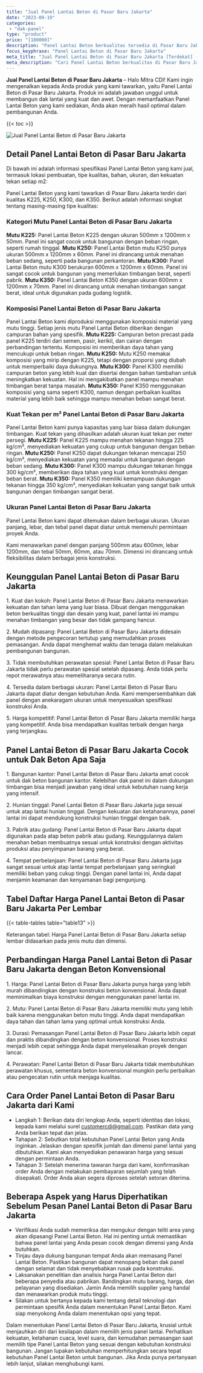 ```yaml
---
title: "Jual Panel Lantai Beton di Pasar Baru Jakarta"
date: "2023-09-19"
categories:
 - "dak-panel"
type: "product"
price: "[180000]"
description: "Panel Lantai Beton berkualitas tersedia di Pasar Baru Jakarta. Solusi ideal untuk proyek konstruksi dengan standar terbaik, Panel Lantai Beton memberikan ketahanan optimal untuk lantai dak. Hubungi kami sekarang."
focus_keyphrase: "Panel Lantai Beton di Pasar Baru Jakarta"
meta_title: "Jual Panel Lantai Beton di Pasar Baru Jakarta [Terdekat] - CDI"
meta_description: "Cari Panel Lantai Beton berkualitas di Pasar Baru Jakarta?. Tersedia Panel Lantai Beton premium untuk proyek konstruksi. Promo menarik hanya di sini."
---
```


**Jual Panel Lantai Beton di Pasar Baru Jakarta** – Halo Mitra CDI! Kami ingin mengenalkan kepada Anda produk yang kami tawarkan, yaitu Panel Lantai Beton di Pasar Baru Jakarta. Produk ini adalah jawaban unggul untuk membangun dak lantai yang kuat dan awet. Dengan memanfaatkan Panel Lantai Beton yang kami sediakan, Anda akan meraih hasil optimal dalam pembangunan Anda.

{{< toc >}}

![Jual Panel Lantai Beton di Pasar Baru Jakarta](/images/dak-panel/dak-panel-22.jpg)

## Detail Panel Lantai Beton di Pasar Baru Jakarta

Di bawah ini adalah informasi spesifikasi Panel Lantai Beton yang kami jual, termasuk lokasi pembuatan, tipe kualitas, bahan, ukuran, dan kekuatan tekan setiap m2:

Panel Lantai Beton yang kami tawarkan di Pasar Baru Jakarta terdiri dari kualitas K225, K250, K300, dan K350. Berikut adalah informasi singkat tentang masing-masing tipe kualitas:

### Kategori Mutu Panel Lantai Beton di Pasar Baru Jakarta

**Mutu K225:** Panel Lantai Beton K225 dengan ukuran 500mm x 1200mm x 50mm. Panel ini sangat cocok untuk bangunan dengan beban ringan, seperti rumah tinggal.
**Mutu K250:** Panel Lantai Beton mutu K250 punya ukuran 500mm x 1200mm x 60mm. Panel ini dirancang untuk menahan beban sedang, seperti pada bangunan perkantoran.
**Mutu K300:** Panel Lantai Beton mutu K300 berukuran 600mm x 1200mm x 60mm. Panel ini sangat cocok untuk bangunan yang memerlukan timbangan berat, seperti pabrik.
**Mutu K350:** Panel Lantai Beton K350 dengan ukuran 600mm x 1200mm x 70mm. Panel ini dirancang untuk menahan timbangan sangat berat, ideal untuk digunakan pada gudang logistik.

### Komposisi Panel Lantai Beton di Pasar Baru Jakarta

Panel Lantai Beton kami diproduksi menggunakan komposisi material yang mutu tinggi. Setiap jenis mutu Panel Lantai Beton diberikan dengan campuran bahan yang spesifik.
**Mutu K225:** Campuran beton precast pada panel K225 terdiri dari semen, pasir, kerikil, dan cairan dengan perbandingan tertentu. Komposisi ini memberikan daya tahan yang mencukupi untuk beban ringan.
**Mutu K250:** Mutu K250 memakai komposisi yang mirip dengan K225, tetapi dengan proporsi yang diubah untuk memperbaiki daya dukungnya.
**Mutu K300:** Panel K300 memiliki campuran beton yang lebih kuat dan disertai dengan bahan tambahan untuk meningkatkan kekuatan. Hal ini mengakibatkan panel mampu menahan timbangan berat tanpa masalah.
**Mutu K350:** Panel K350 menggunakan komposisi yang sama seperti K300, namun dengan perbaikan kualitas material yang lebih baik sehingga mampu menahan beban sangat berat.

### Kuat Tekan per m² Panel Lantai Beton di Pasar Baru Jakarta

Panel Lantai Beton kami punya kapasitas yang luar biasa dalam dukungan timbangan. Kuat tekan yang dihasilkan adalah ukuran kuat tekan per meter persegi.
**Mutu K225:** Panel K225 mampu menahan tekanan hingga 225 kg/cm², menyediakan kekuatan yang cukup untuk bangunan dengan beban ringan.
**Mutu K250:** Panel K250 dapat dukungan tekanan mencapai 250 kg/cm², menyediakan kekuatan yang memadai untuk bangunan dengan beban sedang.
**Mutu K300:** Panel K300 mampu dukungan tekanan hingga 300 kg/cm², memberikan daya tahan yang kuat untuk konstruksi dengan beban berat.
**Mutu K350:** Panel K350 memiliki kemampuan dukungan tekanan hingga 350 kg/cm², menyediakan kekuatan yang sangat baik untuk bangunan dengan timbangan sangat berat.

### Ukuran Panel Lantai Beton di Pasar Baru Jakarta

Panel Lantai Beton kami dapat ditemukan dalam berbagai ukuran. Ukuran panjang, lebar, dan tebal panel dapat diatur untuk memenuhi permintaan proyek Anda.

Kami menawarkan panel dengan panjang 500mm atau 600mm, lebar 1200mm, dan tebal 50mm, 60mm, atau 70mm. Dimensi ini dirancang untuk fleksibilitas dalam berbagai jenis konstruksi.

## Keunggulan Panel Lantai Beton di Pasar Baru Jakarta

1\.  Kuat dan kokoh: Panel Lantai Beton di Pasar Baru Jakarta menawarkan kekuatan dan tahan lama yang luar biasa. Dibuat dengan menggunakan beton berkualitas tinggi dan desain yang kuat, panel lantai ini mampu menahan timbangan yang besar dan tidak gampang hancur.

2\.  Mudah dipasang: Panel Lantai Beton di Pasar Baru Jakarta didesain dengan metode pengecoran tertutup yang memudahkan proses pemasangan. Anda dapat menghemat waktu dan tenaga dalam melakukan pembangunan bangunan.

3\.  Tidak membutuhkan perawatan spesial: Panel Lantai Beton di Pasar Baru Jakarta tidak perlu perawatan spesial setelah dipasang. Anda tidak perlu repot merawatnya atau memeliharanya secara rutin.

4\.  Tersedia dalam berbagai ukuran: Panel Lantai Beton di Pasar Baru Jakarta dapat diatur dengan kebutuhan Anda. Kami mempersembahkan dak panel dengan anekaragam ukuran untuk menyesuaikan spesifikasi konstruksi Anda.

5\.  Harga kompetitif: Panel Lantai Beton di Pasar Baru Jakarta memiliki harga yang kompetitif. Anda bisa mendapatkan kualitas terbaik dengan harga yang terjangkau.

## Panel Lantai Beton di Pasar Baru Jakarta Cocok untuk Dak Beton Apa Saja

1\.  Bangunan kantor: Panel Lantai Beton di Pasar Baru Jakarta amat cocok untuk dak beton bangunan kantor. Kelebihan dak panel ini dalam dukungan timbangan bisa menjadi jawaban yang ideal untuk kebutuhan ruang kerja yang intensif.

2\.  Hunian tinggal: Panel Lantai Beton di Pasar Baru Jakarta juga sesuai untuk atap lantai hunian tinggal. Dengan kekuatan dan ketahanannya, panel lantai ini dapat mendukung konstruksi hunian tinggal dengan baik.

3\.  Pabrik atau gudang: Panel Lantai Beton di Pasar Baru Jakarta dapat digunakan pada atap beton pabrik atau gudang. Keunggulannya dalam menahan beban membuatnya sesuai untuk konstruksi dengan aktivitas produksi atau penyimpanan barang yang berat.

4\.  Tempat perbelanjaan: Panel Lantai Beton di Pasar Baru Jakarta juga sangat sesuai untuk atap lantai tempat perbelanjaan yang seringkali memiliki beban yang cukup tinggi. Dengan panel lantai ini, Anda dapat menjamin keamanan dan kenyamanan bagi pengunjung.

## Tabel Daftar Harga Panel Lantai Beton di Pasar Baru Jakarta Per Lembar

{{< table-tables table="table13" >}}

Keterangan tabel: Harga Panel Lantai Beton di Pasar Baru Jakarta setiap lembar didasarkan pada jenis mutu dan dimensi.

## Perbandingan Harga Panel Lantai Beton di Pasar Baru Jakarta dengan Beton Konvensional

1\.  Harga: Panel Lantai Beton di Pasar Baru Jakarta punya harga yang lebih murah dibandingkan dengan konstruksi beton konvensional. Anda dapat meminimalkan biaya konstruksi dengan menggunakan panel lantai ini.

2\.  Mutu: Panel Lantai Beton di Pasar Baru Jakarta memiliki mutu yang lebih baik karena menggunakan beton mutu tinggi. Anda dapat mendapatkan daya tahan dan tahan lama yang optimal untuk konstruksi Anda.

3\.  Durasi: Pemasangan Panel Lantai Beton di Pasar Baru Jakarta lebih cepat dan praktis dibandingkan dengan beton konvensional. Proses konstruksi menjadi lebih cepat sehingga Anda dapat menyelesaikan proyek dengan lancar.

4\.  Perawatan: Panel Lantai Beton di Pasar Baru Jakarta tidak membutuhkan perawatan khusus, sementara beton konvensional mungkin perlu perbaikan atau pengecatan rutin untuk menjaga kualitas.

## Cara Order Panel Lantai Beton di Pasar Baru Jakarta dari Kami

*   Langkah 1: Berikan data diri lengkap Anda, seperti identitas dan lokasi, kepada kami melalui surel customercdi@gmail.com. Pastikan data yang Anda berikan tepat dan jelas.
*   Tahapan 2: Sebutkan total kebutuhan Panel Lantai Beton yang Anda inginkan. Jelaskan dengan spesifik jumlah dan dimensi panel lantai yang dibutuhkan. Kami akan menyediakan penawaran harga yang sesuai dengan permintaan Anda.
*   Tahapan 3: Setelah menerima tawaran harga dari kami, konfirmasikan order Anda dengan melakukan pembayaran sejumlah yang telah disepakati. Order Anda akan segera diproses setelah setoran diterima.

## Beberapa Aspek yang Harus Diperhatikan Sebelum Pesan Panel Lantai Beton di Pasar Baru Jakarta

*   Verifikasi Anda sudah memeriksa dan mengukur dengan teliti area yang akan dipasangi Panel Lantai Beton. Hal ini penting untuk memastikan bahwa panel lantai yang Anda pesan cocok dengan dimensi yang Anda butuhkan.
*   Tinjau daya dukung bangunan tempat Anda akan memasang Panel Lantai Beton. Pastikan bangunan dapat menopang beban dak panel dengan selamat dan tidak menyebabkan rusak pada konstruksi.
*   Laksanakan penelitian dan analisis harga Panel Lantai Beton dari beberapa penyedia atau pabrikan. Bandingkan mutu barang, harga, dan pelayanan yang disediakan. Jamin Anda memilih supplier yang handal dan menawarkan produk mutu tinggi.
*   Silakan untuk bertanya kepada kami tentang detail teknologi dan permintaan spesifik Anda dalam menentukan Panel Lantai Beton. Kami siap menyokong Anda dalam menentukan opsi yang tepat.

Dalam menentukan Panel Lantai Beton di Pasar Baru Jakarta, krusial untuk menjauhkan diri dari kesilapan dalam memilih jenis panel lantai. Perhatikan kekuatan, ketahanan cuaca, level suara, dan kemudahan pemasangan saat memilih tipe Panel Lantai Beton yang sesuai dengan kebutuhan konstruksi bangunan. Jangan lupakan kebutuhan memperhitungkan secara tepat kebutuhan Panel Lantai Beton untuk bangunan. Jika Anda punya pertanyaan lebih lanjut, silakan menghubungi kami.